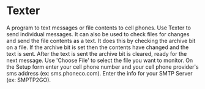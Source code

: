 # Texter
A program to text messages or file contents to cell phones. Use Texter to send individual messages. It can also 
be used to check files for changes and send the file contents as a text. It does this by checking the archive bit 
on a file. If the archive bit is set then the contents have changed and the text is sent. After the text is sent 
the archive bit is cleared, ready for the next message. Use 'Choose File' to select the file you want to monitor.
  On the Setup form enter your cell phone number and your cell phone provider's sms address (ex: sms.phoneco.com). 
Enter the info for your SMTP Server (ex: SMPTP2GO). 
